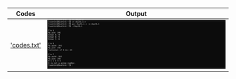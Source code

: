 | Codes | Output |
|-------|--------|
|['codes.txt'](./Codes/codes.txt)| ![01.png](./Output/01.png)|


